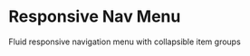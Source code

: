 Responsive Nav Menu
===================

Fluid responsive navigation menu with collapsible item groups
